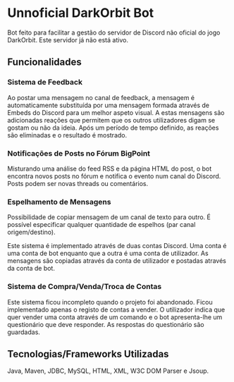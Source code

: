 # Unnoficial DarkOrbit Bot

Bot feito para facilitar a gestão do servidor de Discord não oficial do jogo DarkOrbit. Este servidor já não está ativo.

## Funcionalidades

### Sistema de Feedback

Ao postar uma mensagem no canal de feedback, a mensagem é automaticamente substituída por uma mensagem formada através de Embeds do Discord para um melhor aspeto visual. A estas mensagens são adicionadas reações que permitem que os outros utilizadores digam se gostam ou não da ideia. Após um período de tempo definido, as reações são eliminadas e o resultado é mostrado.

### Notificações de Posts no Fórum BigPoint

Misturando uma análise do feed RSS e da página HTML do post, o bot encontra novos posts no fórum e notifica o evento num canal do Discord. Posts podem ser novas threads ou comentários.

### Espelhamento de Mensagens

Possibilidade de copiar mensagem de um canal de texto para outro. É possível especificar qualquer quantidade de espelhos (par canal origem/destino).

Este sistema é implementado através de duas contas Discord. Uma conta é uma conta de bot enquanto que a outra é uma conta de utilizador. As mensagens são copiadas através da conta de utilizador e postadas através da conta de bot.

### Sistema de Compra/Venda/Troca de Contas

Este sistema ficou incompleto quando o projeto foi abandonado. Ficou implementado apenas o registo de contas a vender. O utilizador indica que quer vender uma conta através de um comando e o bot apresenta-lhe um questionário que deve responder. As respostas do questionário são guardadas.

## Tecnologias/Frameworks Utilizadas

Java, Maven, JDBC, MySQL, HTML, XML, W3C DOM Parser e Jsoup.
